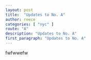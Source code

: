 ```yaml
---
layout: post
title:  "Updates to No. A"
author: reece
categories: [ "nyc" ]
route: "A"
description: "Updates to No. A"
first_paragraph: "Updates to No. A"
---
```


fwfwwefw
